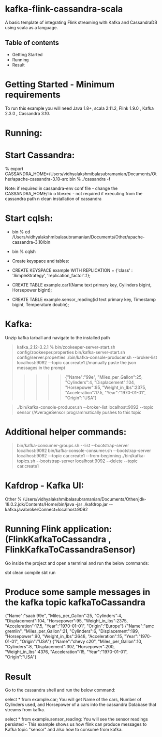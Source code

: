 # kafka-flink-cassandra-scala

A basic template of integrating Flink streaming with Kafka and CassandraDB using scala as a language.

Table of contents
-----------------
- Getting Started
- Running
- Result

Getting Started - Minimum requirements
=====================================
To run this example you will need Java 1.8+, scala 2.11.2, Flink 1.9.0 , Kafka 2.3.0 , Cassandra 3.10.

Running:
=======

Start Cassandra:
===============
% export CASSANDRA_HOME=/Users/vidhyalakshmibalasubramanian/Documents/Other/apache-cassandra-3.10-src 
bin % ./cassandra -f  

Note:
if required in cassandra-env conf file - change the CASSANDRA_HOME/lib o libexec - not required if executing from the cassandra path n clean installation of cassandra

Start cqlsh:
===========
- bin % cd /Users/vidhyalakshmibalasubramanian/Documents/Other/apache-cassandra-3.10/bin
- bin % cqlsh

- Create keyspace and tables:
- CREATE KEYSPACE example WITH REPLICATION = {'class' : 'SimpleStrategy', 'replication_factor':1};
- CREATE TABLE example.car1(Name text primary key, Cylinders bigint, Horsepower bigint);
- CREATE TABLE example.sensor_reading(id text primary key, Timestamp bigint, Temperature double);

Kafka:
=====
Unzip kafka tarball and navigate to the installed path

> kafka_2.12-3.2.1 % bin/zookeeper-server-start.sh config/zookeeper.properties
> bin/kafka-server-start.sh config/server.properties
> ./bin/kafka-console-producer.sh --broker-list localhost:9092 --topic car.create1 //manually paste the json messages in the prompt
>>>>> {"Name":"99e", "Miles_per_Gallon":25, "Cylinders":4, "Displacement":104, "Horsepower":95, "Weight_in_lbs":2375, "Acceleration":17.5, "Year":"1970-01-01", "Origin":"USA"}

> ./bin/kafka-console-producer.sh --broker-list localhost:9092 --topic sensor //AverageSensor programmatically pushes to this topic

Additional helper commands:
==========================
> bin/kafka-consumer-groups.sh --list --bootstrap-server localhost:9092
> bin/kafka-console-consumer.sh --bootstrap-server localhost:9092 --topic car.create1 --from-beginning
./bin/kafka-topics.sh --bootstrap-server localhost:9092 --delete --topic car.create1

Kafdrop - Kafka UI:
==================
Other % /Users/vidhyalakshmibalasubramanian/Documents/Other/jdk-18.0.2.jdk/Contents/Home/bin/java -jar ./kafdrop.jar --kafka.javabrokerConnect=localhost:9092


Running Flink application: (FlinkKafkaToCassandra , FlinkKafkaToCassandraSensor)
==========================
Go inside the project and open a terminal and run the below commands:

sbt clean compile
sbt run

Produce some sample messages in the kafka topic kafkaToCassandra
================================================================

{"Name":"saab 99e", "Miles_per_Gallon":25, "Cylinders":4, "Displacement":104, "Horsepower":95, "Weight_in_lbs":2375, "Acceleration":17.5, "Year":"1970-01-01", "Origin":"Europe"} {"Name":"amc gremlin", "Miles_per_Gallon":21, "Cylinders":6, "Displacement":199, "Horsepower":90, "Weight_in_lbs":2648, "Acceleration":15, "Year":"1970-01-01", "Origin":"USA"} {"Name":"chevy c20", "Miles_per_Gallon":10, "Cylinders":8, "Displacement":307, "Horsepower":200, "Weight_in_lbs":4376, "Acceleration":15, "Year":"1970-01-01", "Origin":"USA"}

Result
======
Go to the cassandra shell and run the below command:

select * from example.car;
You will get Name of the cars, Number of Cylinders used, and Horsepower of a cars into the cassandra Database that streams from kafka.

select * from example.sensor_reading:
You will see the sensor readings persisted  - This example shows us how flink can produce messages to Kafka topic "sensor" and also how to consume from kafka.
